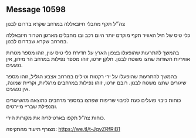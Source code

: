 ## Message 10598

צה״ל תקף מחבלי חיזבאללה במרחב שקרא בדרום לבנון

כלי טיס של חיל האוויר תקף מוקדם יותר היום רכב ובו מחבלים מארגון הטרור חיזבאללה במרחב שקרא שבדרום לבנון.

בהמשך להתרעות שהופעלו בצפון הארץ על חדירת כלי טיס עוין, זוהו מספר מטרות אוויריות חשודות שחצו משטח לבנון. 
חלקן יורטו, זוהו מספר נפילות במרחב הר מירון, אין נפגעים. 

בהמשך להתרעות שהופעלו על ירי רקטות וטילים במרחב אצבע הגליל, זוהו מספר שיגורים שחצו משטח לבנון. 
רובם יורטו, זוהו נפילות במרחבים מרגליות, וקריית שמונה, אין נפגעים. 

כוחות כיבוי פועלים כעת לכיבוי שריפות שפרצו במספר מרחבים כתוצאה מהשיגורים ומנפילת שבריי מיירטים.

כוחות צה"ל תקפו בארטילריה את מקורות הירי.

מצורף תיעוד מהתקיפה: https://we.tl/t-JqvZRfRiB1

